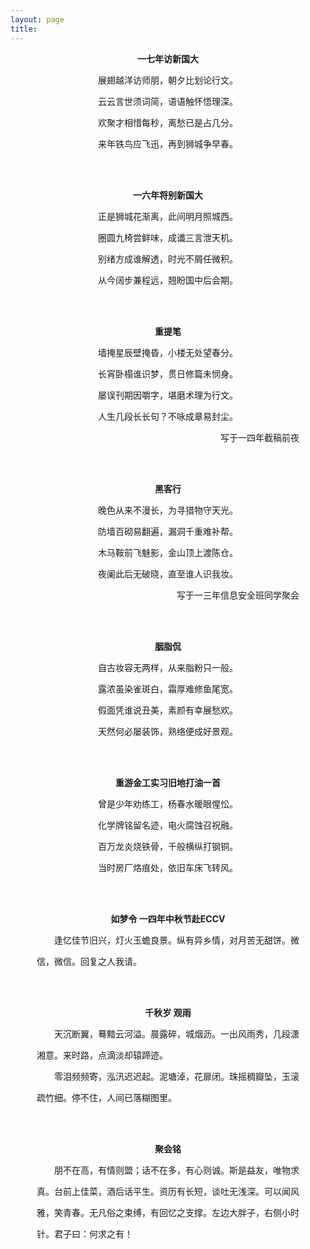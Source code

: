 ```yaml
---
layout: page
title:  
---
```

<!--后续对p加属性，左右间距 -->
<t1>

<p><div class="text" style=" text-align:center;"><strong>一七年访新国大</strong></div></p>

<p><div class="text" style=" text-align:center;">展翅越洋访师朋，朝夕比划论行文。</div></p>
<p><div class="text" style=" text-align:center;">云云言世须词简，语语触怀悟理深。</div> </p> 
<p><div class="text" style=" text-align:center;">欢聚才相惜每秒，离愁已是占几分。</div> </p> 
<p><div class="text" style=" text-align:center;">来年铁鸟应飞迅，再到狮城争早春。</div> </p>  


<br>
<br>


<p><div class="text" style=" text-align:center;"><strong>一六年将别新国大</strong></div></p>

<p><div class="text" style=" text-align:center;">正是狮城花渐离，此间明月照城西。</div></p>
<p><div class="text" style=" text-align:center;">圈圆九椅尝鲜味，成谶三言泄天机。</div> </p> 
<p><div class="text" style=" text-align:center;">别绪方成谁解透，时光不屑任微积。</div> </p> 
<p><div class="text" style=" text-align:center;">从今阔步兼程远，翘盼国中后会期。</div> </p>  

<br>
<br>

<p><div class="text" style=" text-align:center;"><strong>重提笔</strong></div></p>

<p><div class="text" style=" text-align:center;">墙掩星辰壁掩昏，小楼无处望春分。</div></p>
<p><div class="text" style=" text-align:center;">长宵卧榻谁识梦，贯日修篇未悯身。</div> </p> 
<p><div class="text" style=" text-align:center;">屡误刊期因嚼字，堪磨术理为行文。</div> </p> 
<p><div class="text" style=" text-align:center;">人生几段长长句？不咏成章易封尘。</div> </p>  
<p><div class="text" style=" text-align:center;">&emsp;&emsp;&emsp;&emsp;&emsp;&emsp;&emsp;&emsp;&emsp;&emsp;&emsp;&emsp;&emsp;&emsp;&emsp;&emsp;&emsp;&emsp;&emsp;&emsp;&emsp;写于一四年截稿前夜</div> </p>  

<br>
<br>

<p><div class="text" style=" text-align:center;"><strong>黑客行</strong></div></p>

<p><div class="text" style=" text-align:center;">晚色从来不漫长，为寻猎物守天光。</div></p>
<p><div class="text" style=" text-align:center;">防墙百砌易翻遍，漏洞千重难补帮。</div> </p> 
<p><div class="text" style=" text-align:center;">木马鞍前飞魅影，金山顶上渡陈仓。</div> </p> 
<p><div class="text" style=" text-align:center;">夜阑此后无破晓，直至谁人识我妆。</div> </p>  
<p><div class="text" style=" text-align:center;">&emsp;&emsp;&emsp;&emsp;&emsp;&emsp;&emsp;&emsp;&emsp;&emsp;&emsp;&emsp;&emsp;&emsp;&emsp;&emsp;写于一三年信息安全班同学聚会</div> </p>  



<br>
<br>


<p><div class="text" style=" text-align:center;"><strong>胭脂侃</strong></div></p>

<p><div class="text" style=" text-align:center;">自古妆容无两样，从来脂粉只一般。</div></p>
<p><div class="text" style=" text-align:center;">露浓虽染雀斑白，霜厚难修鱼尾宽。</div> </p> 
<p><div class="text" style=" text-align:center;">假面凭谁说丑美，素颜有幸展愁欢。</div> </p> 
<p><div class="text" style=" text-align:center;">天然何必屡装饰，熟络便成好景观。</div> </p>  


<br>
<br>

<p><div class="text" style=" text-align:center;"><strong>重游金工实习旧地打油一首</strong></div></p>

<p><div class="text" style=" text-align:center;">曾是少年劝练工，杨春水暖眼惺忪。</div></p>
<p><div class="text" style=" text-align:center;">化学牌铭留名迹，电火腐蚀召祝融。</div> </p> 
<p><div class="text" style=" text-align:center;">百万龙炎烧铁骨，千般横纵打钢铜。</div> </p> 
<p><div class="text" style=" text-align:center;">当时房厂烙痕处，依旧车床飞转风。</div> </p>  


<br>
<br>

<p><div class="text" style=" text-align:center;"><strong>如梦令 一四年中秋节赴ECCV</strong></div></p>

<p><div class="text" style=" text-align:center;">&emsp;&emsp;逢忆佳节旧兴，灯火玉蟾良景。纵有异乡情，对月苦无甜饼。微</div></p>
<p><div class="text" style=" text-align:center;">信，微信。回复之人我请。&emsp;&emsp;&emsp;&emsp;&ensp;&emsp;&emsp;&emsp;&emsp;&ensp;&emsp;&emsp;&emsp;&emsp;&ensp;&emsp;&emsp;&emsp;&emsp;&ensp;</div> </p> 


<br>
<br>


<p><div class="text" style=" text-align:center;"><strong>千秋岁 观雨</strong></div></p>

<p><div class="text" style=" text-align:center;">&emsp;&emsp;天沉断翼，蓦黯云河溢。晨露碎，城烟沥。一出风雨秀，几段潇</div></p>
<p><div class="text" style=" text-align:center;">湘意。来时路，点滴淡却辕蹄迹。&emsp;&emsp;&emsp;&emsp;&emsp;&emsp;&emsp;&emsp;&emsp;&emsp;&emsp;&emsp;&emsp;&emsp;&emsp;</div> </p> 
<p><div class="text" style=" text-align:center;">&emsp;&emsp;零泪频频寄，泓汛迟迟起。泥塘淖，花扉闭。珠摇稠瓣坠，玉滚</div></p>
<p><div class="text" style=" text-align:center;">疏竹细。停不住，人间已落糊图里。&emsp;&emsp;&emsp;&emsp;&emsp;&emsp;&emsp;&emsp;&emsp;&emsp;&emsp;&emsp;&emsp;&emsp;</div> </p> 


<br>
<br>

<p><div class="text" style=" text-align:center;"><strong>聚会铭</strong></div></p>

<p><div class="text" style=" text-align:center;">&emsp;&emsp;朋不在高，有情则盟；话不在多，有心则诚。斯是益友，唯物求</div></p>
<p><div class="text" style=" text-align:center;">真。台前上佳菜，酒后话平生。资历有长短，谈吐无浅深。可以闻风</div> </p> 
<p><div class="text" style=" text-align:center;">雅，笑青春。无凡俗之束缚，有回忆之支撑。左边大胖子，右侧小时</div> </p> 
<p><div class="text" style=" text-align:center;">针。君子曰：何求之有！&emsp;&emsp;&emsp;&emsp;&emsp;&emsp;&emsp;&emsp;&emsp;&emsp;&emsp;&emsp;&emsp;&emsp;&emsp;&emsp;&emsp;&emsp;&emsp;</div> </p> 

</t1>